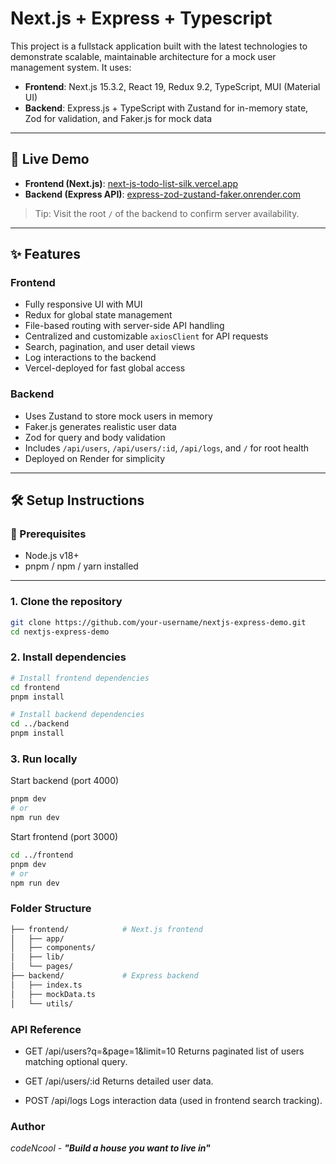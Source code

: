 # Next.js + Express + Typescript

This project is a fullstack application built with the latest technologies to demonstrate scalable, maintainable architecture for a mock user management system. It uses:

- **Frontend**: Next.js 15.3.2, React 19, Redux 9.2, TypeScript, MUI (Material UI)
- **Backend**: Express.js + TypeScript with Zustand for in-memory state, Zod for validation, and Faker.js for mock data

---

## 🔗 Live Demo

- **Frontend (Next.js)**: [next-js-todo-list-silk.vercel.app](https://next-js-todo-list-silk.vercel.app/)
- **Backend (Express API)**: [express-zod-zustand-faker.onrender.com](https://express-zod-zustand-faker.onrender.com/)

> Tip: Visit the root `/` of the backend to confirm server availability.

---

## ✨ Features

### Frontend
- Fully responsive UI with MUI
- Redux for global state management
- File-based routing with server-side API handling
- Centralized and customizable `axiosClient` for API requests
- Search, pagination, and user detail views
- Log interactions to the backend
- Vercel-deployed for fast global access

### Backend
- Uses Zustand to store mock users in memory
- Faker.js generates realistic user data
- Zod for query and body validation
- Includes `/api/users`, `/api/users/:id`, `/api/logs`, and `/` for root health
- Deployed on Render for simplicity

---

## 🛠️ Setup Instructions

### 🧩 Prerequisites

- Node.js v18+
- pnpm / npm / yarn installed

---

### 1. Clone the repository

```bash
git clone https://github.com/your-username/nextjs-express-demo.git
cd nextjs-express-demo
```
### 2. Install dependencies

```bash
# Install frontend dependencies
cd frontend
pnpm install

# Install backend dependencies
cd ../backend
pnpm install
```
### 3. Run locally

Start backend (port 4000)

```bash
pnpm dev
# or
npm run dev
```

Start frontend (port 3000)
```bash
cd ../frontend
pnpm dev
# or
npm run dev
```
### Folder Structure
```bash
├── frontend/            # Next.js frontend
│   ├── app/
│   ├── components/
│   ├── lib/
│   └── pages/
├── backend/             # Express backend
│   ├── index.ts
│   ├── mockData.ts
│   └── utils/
```

### API Reference
- GET /api/users?q=&page=1&limit=10
Returns paginated list of users matching optional query.

- GET /api/users/:id
Returns detailed user data.

- POST /api/logs
Logs interaction data (used in frontend search tracking).

### Author
*codeNcool* - ***"Build a house you want to live in"***